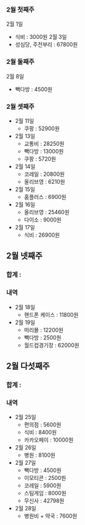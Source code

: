 
### 2월 첫째주
2월 1일
- 식비 : 3000원 
2월 3일
- 성심당, 주전부리 : 67800원
### 2월 둘째주
2월 8일
- 빽다방 : 4500원

### 2월 셋째주
- 2월 11일 
	- 쿠팡 : 52900원
- 2월 13일
	- 교통비 : 28250원
	- 빽다방 : 13000원
	- 쿠팡 : 5720원
- 2월 14일
	- 코레일 : 20800원
	- 올리브영 : 6210원
- 2월 15일
	- 홈플러스 : 6900원
- 2월 16일
	- 올리브영 : 25460원
	- 다이소 : 9000원
- 2월 17일 
	- 식비 : 26900원
## 2월 넷째주
### 합계 :

### 내역 
- 2월 18일
	- 핸드폰 케이스 : 11800원
- 2월 19일 
	- 떠리몰 : 12200원
	- 빽다방 : 2500원
	- 월드컵경기장 : 62000원
## 2월 다섯째주
### 합계 :

### 내역 
- 2월 25일
	- 편의점 : 5600원
	- 식비 : 8400원
	- 카카오페이 : 10000원
- 2월 26일
	- 병원 : 8100원
- 2월 27일
	- 빽다방 : 4500원
	- 이모티콘 : 2500원
	- 코레일 : 5900원
	- 스팀게임 : 8000원
	- 무신사 : 42798원
- 2월 28일
	- 병원비 + 약국 : 7600원